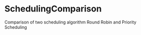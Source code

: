 SchedulingComparison
====================

Comparison of two scheduling algorithm Round Robin and Priority Scheduling
